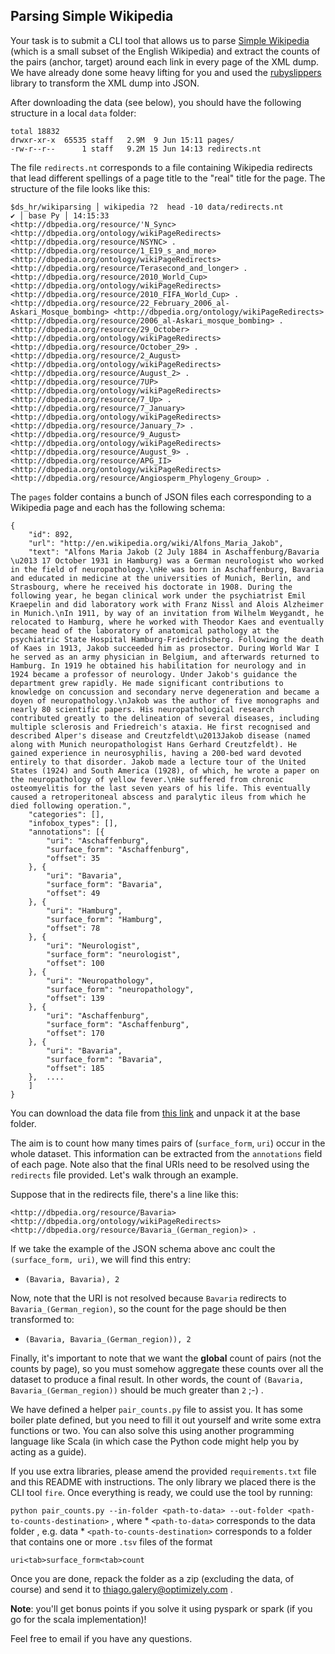 ## Parsing Simple Wikipedia 

 
Your task is to submit a CLI tool that allows us to parse [Simple Wikipedia](https://simple.wikipedia.org/wiki/Main_Page) (which is a small subset of the English Wikipedia) and extract the counts of the pairs (anchor, target) around each link in every page of the XML dump. We have already done some heavy lifting for you and used the [rubyslippers](https://github.com/alvations/rubyslippers) library to transform the XML dump into JSON.

After downloading the data (see below), you should have the following structure in a local `data` folder:

```
total 18832
drwxr-xr-x  65535 staff   2.9M  9 Jun 15:11 pages/
-rw-r--r--      1 staff   9.2M 15 Jun 14:13 redirects.nt
```

The file `redirects.nt` corresponds to a file containing Wikipedia redirects that lead different spellings of a page title to the "real" title for the page. The structure of the file looks like this:

```
$ds_hr/wikiparsing │ wikipedia ?2  head -10 data/redirects.nt                                                                                  ✔ │ base Py │ 14:15:33 
<http://dbpedia.org/resource/'N_Sync> <http://dbpedia.org/ontology/wikiPageRedirects> <http://dbpedia.org/resource/NSYNC> .
<http://dbpedia.org/resource/1_E19_s_and_more> <http://dbpedia.org/ontology/wikiPageRedirects> <http://dbpedia.org/resource/Terasecond_and_longer> .
<http://dbpedia.org/resource/2010_World_Cup> <http://dbpedia.org/ontology/wikiPageRedirects> <http://dbpedia.org/resource/2010_FIFA_World_Cup> .
<http://dbpedia.org/resource/22_February_2006_al-Askari_Mosque_bombing> <http://dbpedia.org/ontology/wikiPageRedirects> <http://dbpedia.org/resource/2006_al-Askari_mosque_bombing> .
<http://dbpedia.org/resource/29_October> <http://dbpedia.org/ontology/wikiPageRedirects> <http://dbpedia.org/resource/October_29> .
<http://dbpedia.org/resource/2_August> <http://dbpedia.org/ontology/wikiPageRedirects> <http://dbpedia.org/resource/August_2> .
<http://dbpedia.org/resource/7UP> <http://dbpedia.org/ontology/wikiPageRedirects> <http://dbpedia.org/resource/7_Up> .
<http://dbpedia.org/resource/7_January> <http://dbpedia.org/ontology/wikiPageRedirects> <http://dbpedia.org/resource/January_7> .
<http://dbpedia.org/resource/9_August> <http://dbpedia.org/ontology/wikiPageRedirects> <http://dbpedia.org/resource/August_9> .
<http://dbpedia.org/resource/APG_II> <http://dbpedia.org/ontology/wikiPageRedirects> <http://dbpedia.org/resource/Angiosperm_Phylogeny_Group> .
```


The `pages` folder contains a bunch of JSON files each corresponding to a Wikipedia page and each has the following schema:

```
{
	"id": 892,
	"url": "http://en.wikipedia.org/wiki/Alfons_Maria_Jakob",
	"text": "Alfons Maria Jakob (2 July 1884 in Aschaffenburg/Bavaria \u2013 17 October 1931 in Hamburg) was a German neurologist who worked in the field of neuropathology.\nHe was born in Aschaffenburg, Bavaria and educated in medicine at the universities of Munich, Berlin, and Strasbourg, where he received his doctorate in 1908. During the following year, he began clinical work under the psychiatrist Emil Kraepelin and did laboratory work with Franz Nissl and Alois Alzheimer in Munich.\nIn 1911, by way of an invitation from Wilhelm Weygandt, he relocated to Hamburg, where he worked with Theodor Kaes and eventually became head of the laboratory of anatomical pathology at the psychiatric State Hospital Hamburg-Friedrichsberg. Following the death of Kaes in 1913, Jakob succeeded him as prosector. During World War I he served as an army physician in Belgium, and afterwards returned to Hamburg. In 1919 he obtained his habilitation for neurology and in 1924 became a professor of neurology. Under Jakob's guidance the department grew rapidly. He made significant contributions to knowledge on concussion and secondary nerve degeneration and became a doyen of neuropathology.\nJakob was the author of five monographs and nearly 80 scientific papers. His neuropathological research contributed greatly to the delineation of several diseases, including multiple sclerosis and Friedreich's ataxia. He first recognised and described Alper's disease and Creutzfeldt\u2013Jakob disease (named along with Munich neuropathologist Hans Gerhard Creutzfeldt). He gained experience in neurosyphilis, having a 200-bed ward devoted entirely to that disorder. Jakob made a lecture tour of the United States (1924) and South America (1928), of which, he wrote a paper on the neuropathology of yellow fever.\nHe suffered from chronic osteomyelitis for the last seven years of his life. This eventually caused a retroperitoneal abscess and paralytic ileus from which he died following operation.",
	"categories": [],
	"infobox_types": [],
	"annotations": [{
		"uri": "Aschaffenburg",
		"surface_form": "Aschaffenburg",
		"offset": 35
	}, {
		"uri": "Bavaria",
		"surface_form": "Bavaria",
		"offset": 49
	}, {
		"uri": "Hamburg",
		"surface_form": "Hamburg",
		"offset": 78
	}, {
		"uri": "Neurologist",
		"surface_form": "neurologist",
		"offset": 100
	}, {
		"uri": "Neuropathology",
		"surface_form": "neuropathology",
		"offset": 139
	}, {
		"uri": "Aschaffenburg",
		"surface_form": "Aschaffenburg",
		"offset": 170
	}, {
		"uri": "Bavaria",
		"surface_form": "Bavaria",
		"offset": 185
	},  ....
	]
}
```

You can download the data file from [this link](https://episerver99-my.sharepoint.com/:u:/g/personal/zsolt_pocsaji_episerver_com/EcOg8ysFNMNEg6Idch1DLiEBQthLmOKYaFoTzYEL_aVHdA?e=keAccx) and unpack it at the base folder.

The aim is to count how many times pairs of (`surface_form`, `uri`) occur in the whole dataset. This information can be extracted from the `annotations` field of each page. Note also that the final URIs need to be resolved using the `redirects` file provided. Let's walk through an example.

Suppose that in the redirects file, there's a line like this:

`<http://dbpedia.org/resource/Bavaria> <http://dbpedia.org/ontology/wikiPageRedirects> <http://dbpedia.org/resource/Bavaria_(German_region)> .`

If we take the example of the JSON schema above anc coult the `(surface_form, uri)`, we will find this entry:

 - `(Bavaria, Bavaria), 2`

Now, note that the URI is not resolved because `Bavaria` redirects to `Bavaria_(German_region)`, so the count for the page should be then transformed to:

 - `(Bavaria, Bavaria_(German_region)), 2`

Finally, it's important to note that we want the **global** count of pairs (not the counts by page), so you must somehow aggregate these counts over all the dataset to produce a final result. In other words, the count of `(Bavaria, Bavaria_(German_region))` should be much greater than `2` ;-) .


We have defined a helper `pair_counts.py` file to assist you. It has some boiler plate defined, but you need to fill it out yourself and write some extra functions or two. You can also solve this using another programming language like Scala (in which case the Python code might help you by acting as a guide).

If you use extra libraries, please amend the provided `requirements.txt` file and this README with instructions. The only library we placed there is the CLI tool `fire`. Once everything is ready, we could use the tool by running:

`python pair_counts.py --in-folder <path-to-data> --out-folder <path-to-counts-destination>` , where
	* `<path-to-data>` corresponds to the data folder , e.g. data
	* `<path-to-counts-destination>` corresponds to a folder that contains one or more `.tsv` files of the format

```
uri<tab>surface_form<tab>count
```
Once you are done, repack the folder as a zip (excluding the data, of course) and send it to thiago.galery@optimizely.com .


**Note**: you'll get bonus points if you solve it using pyspark or spark (if you go for the scala implementation)!

Feel free to email if you have any questions.
